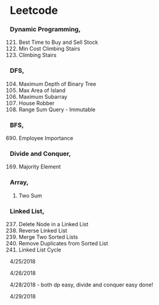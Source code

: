 # Leetcode

### Dynamic Programming,
121. Best Time to Buy and Sell Stock
746. Min Cost Climbing Stairs
70.  Climbing Stairs

### DFS,
104. Maximum Depth of Binary Tree
695. Max Area of Island
53.  Maximum Subarray
198. House Robber
303. Range Sum Query - Immutable

### BFS,
690. Employee Importance

### Divide and Conquer,
169. Majority Element

### Array,
1.   Two Sum

### Linked List,
237. Delete Node in a Linked List
206. Reverse Linked List
21. Merge Two Sorted Lists
83. Remove Duplicates from Sorted List
141. Linked List Cycle

4/25/2018

4/26/2018

4/28/2018 - both dp easy, divide and conquer easy done!

4/29/2018
